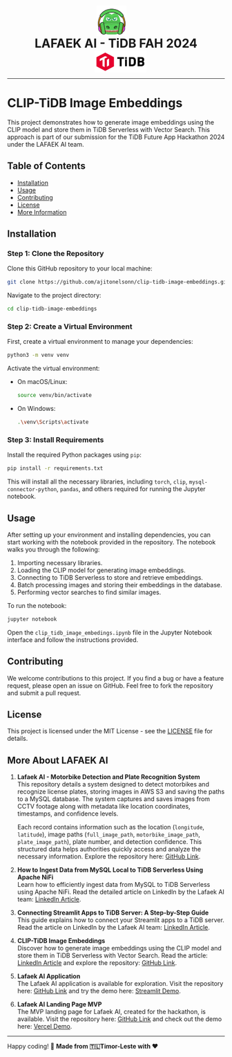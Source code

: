 <div align="center" style="display: flex; align-items: center; justify-content: center; flex-wrap: wrap;">
  <img src="images/lafaek_ai.png" alt="LAFAEK AI Logo" width="70" style="margin-right: 20px;"/>
  <span style="font-size: 28px; font-weight: bold; margin: 0 30px;">LAFAEK AI - TiDB FAH 2024</span>
  <img src="images/tidb.png" alt="TiDB Logo" width="120" style="margin-left: 20px;"/>
</div>

---

# CLIP-TiDB Image Embeddings

This project demonstrates how to generate image embeddings using the CLIP model and store them in TiDB Serverless with Vector Search. This approach is part of our submission for the TiDB Future App Hackathon 2024 under the LAFAEK AI team.

## Table of Contents

- [Installation](#installation)
- [Usage](#usage)
- [Contributing](#contributing)
- [License](#license)
- [More Information](#more-information)

## Installation

### Step 1: Clone the Repository

Clone this GitHub repository to your local machine:

```bash
git clone https://github.com/ajitonelsonn/clip-tidb-image-embeddings.git
```

Navigate to the project directory:

```bash
cd clip-tidb-image-embeddings
```

### Step 2: Create a Virtual Environment

First, create a virtual environment to manage your dependencies:

```bash
python3 -m venv venv
```

Activate the virtual environment:

- On macOS/Linux:
  ```bash
  source venv/bin/activate
  ```
- On Windows:
  ```bash
  .\venv\Scripts\activate
  ```

### Step 3: Install Requirements

Install the required Python packages using `pip`:

```bash
pip install -r requirements.txt
```

This will install all the necessary libraries, including `torch`, `clip`, `mysql-connector-python`, `pandas`, and others required for running the Jupyter notebook.

## Usage

After setting up your environment and installing dependencies, you can start working with the notebook provided in the repository. The notebook walks you through the following:

1. Importing necessary libraries.
2. Loading the CLIP model for generating image embeddings.
3. Connecting to TiDB Serverless to store and retrieve embeddings.
4. Batch processing images and storing their embeddings in the database.
5. Performing vector searches to find similar images.

To run the notebook:

```bash
jupyter notebook
```

Open the `clip_tidb_image_embedings.ipynb` file in the Jupyter Notebook interface and follow the instructions provided.

## Contributing

We welcome contributions to this project. If you find a bug or have a feature request, please open an issue on GitHub. Feel free to fork the repository and submit a pull request.

## License

This project is licensed under the MIT License - see the [LICENSE](LICENSE) file for details.

## More About LAFAEK AI

1. **Lafaek AI - Motorbike Detection and Plate Recognition System**  
   This repository details a system designed to detect motorbikes and recognize license plates, storing images in AWS S3 and saving the paths to a MySQL database. The system captures and saves images from CCTV footage along with metadata like location coordinates, timestamps, and confidence levels.

   Each record contains information such as the location (`longitude`, `latitude`), image paths (`full_image_path`, `motorbike_image_path`, `plate_image_path`), plate number, and detection confidence. This structured data helps authorities quickly access and analyze the necessary information. Explore the repository here: [GitHub Link](https://github.com/ajitonelsonn/clip-tidb-image-embeddings).

2. **How to Ingest Data from MySQL Local to TiDB Serverless Using Apache NiFi**  
   Learn how to efficiently ingest data from MySQL to TiDB Serverless using Apache NiFi. Read the detailed article on LinkedIn by the Lafaek AI team: [LinkedIn Article](https://www.linkedin.com/pulse/copy-how-ingest-data-from-mysql-local-tidb-serverless-ajito-hgvjc/?trackingId=U%2FB%2FAoQDSVuRBrE65cnEkw%3D%3D).

3. **Connecting Streamlit Apps to TiDB Server: A Step-by-Step Guide**  
   This guide explains how to connect your Streamlit apps to a TiDB server. Read the article on LinkedIn by the Lafaek AI team: [LinkedIn Article](https://www.linkedin.com/pulse/connecting-streamlit-apps-tidb-server-step-by-step-ajito-xsfzc/?trackingId=VAC9e6BERZy%2FHAoZYDy9hg%3D%3D).

4. **CLIP-TiDB Image Embeddings**  
   Discover how to generate image embeddings using the CLIP model and store them in TiDB Serverless with Vector Search. Read the article: [LinkedIn Article](https://www.linkedin.com/pulse/generate-image-embeddings-using-clip-storing-tidb-ajito-4ts4c/?trackingId=%2FPiYshS0QKiXKCBqXX8Ubg%3D%3D) and explore the repository: [GitHub Link](https://github.com/ajitonelsonn/clip-tidb-image-embeddings).

5. **Lafaek AI Application**  
   The Lafaek AI application is available for exploration. Visit the repository here: [GitHub Link](https://github.com/ajitonelsonn/TiDB_FAH_2024_Slafaekai) and try the demo here: [Streamlit Demo](https://lafaekaitidb.streamlit.app/).

6. **Lafaek AI Landing Page MVP**  
   The MVP landing page for Lafaek AI, created for the hackathon, is available. Visit the repository here: [GitHub Link](https://github.com/ajitonelsonn/TiDB_FAH_2024_Vlafaekai) and check out the demo here: [Vercel Demo](https://lafaekaitidb.vercel.app/index.html).

---

Happy coding! 🎉
**Made from 🇹🇱Timor-Leste with ❤️**
